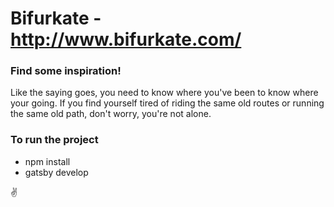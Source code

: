 # Bifurkate - http://www.bifurkate.com/

### Find some inspiration!
Like the saying goes, you need to know where you've been to know where your going. If you find yourself tired of riding the same old routes or running the same old path, don't worry, you're not alone.

### To run the project
- npm install
- gatsby develop

✌️
